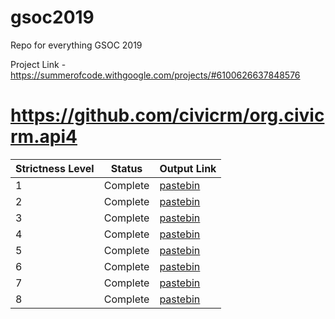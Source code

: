 # gsoc2019
Repo for everything GSOC 2019

Project Link - https://summerofcode.withgoogle.com/projects/#6100626637848576

# https://github.com/civicrm/org.civicrm.api4
| Strictness Level |  Status | Output Link |
|---|---|---|
| 1 | Complete  | [pastebin](https://pastebin.com/VcRVjN3m) |
| 2 | Complete  | [pastebin](https://pastebin.com/npVRU0yc) |
| 3 | Complete  | [pastebin](https://pastebin.com/uVuZvr6H) |
| 4 | Complete  | [pastebin](https://pastebin.com/iKgVEt0m) |
| 5 | Complete  | [pastebin](https://pastebin.com/zFKTzFsf) |
| 6 | Complete  | [pastebin](https://pastebin.com/vpfSZei1) |
| 7 | Complete  | [pastebin](https://pastebin.com/SMKAFBa4) |
| 8 | Complete  | [pastebin](https://pastebin.com/Q08hSZbR) |
